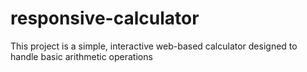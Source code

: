 # responsive-calculator
This project is a simple, interactive web-based calculator designed to handle basic arithmetic operations
